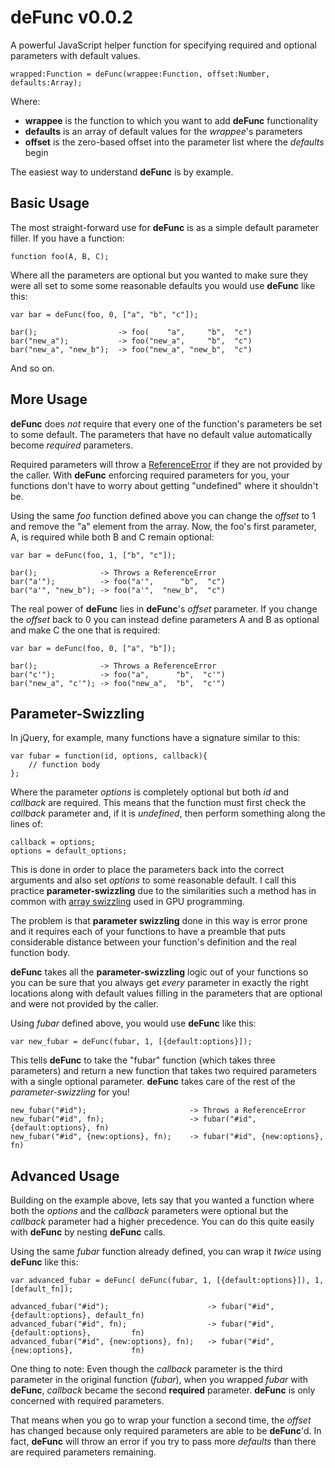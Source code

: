 # deFunc v0.0.2

A powerful JavaScript helper function for specifying required and optional parameters with default values.

    wrapped:Function = deFunc(wrappee:Function, offset:Number, defaults:Array);

Where:

* **wrappee** is the function to which you want to add **deFunc** functionality
* **defaults** is an array of default values for the *wrappee*'s parameters
* **offset** is the zero-based offset into the parameter list where the *defaults* begin

The easiest way to understand **deFunc** is by example.

## Basic Usage

The most straight-forward use for **deFunc** is as a simple default parameter filler. If you have a function:

    function foo(A, B, C);

Where all the parameters are optional but you wanted to make sure they were all set to some some reasonable defaults you would use **deFunc** like this:

    var bar = deFunc(foo, 0, ["a", "b", "c"]);

    bar();					-> foo(    "a",     "b",  "c")
    bar("new_a");			-> foo("new_a",     "b",  "c")
    bar("new_a", "new_b");	-> foo("new_a", "new_b",  "c")

And so on.

## More Usage

**deFunc** does *not* require that every one of the function's parameters be set to some default. The parameters that have no default value automatically become *required* parameters.

Required parameters will throw a [ReferenceError](https://developer.mozilla.org/en/JavaScript/Reference/Global_Objects/ReferenceError) if they are not provided by the caller. With **deFunc** enforcing required parameters for you, your functions don't have to worry about getting "undefined" where it shouldn't be.

Using the same *foo* function defined above you can change the *offset* to 1 and remove the "a" element from the array. Now, the foo's first parameter, A, is required while both B and C remain optional:

    var bar = deFunc(foo, 1, ["b", "c"]);

    bar();				-> Throws a ReferenceError
    bar("a'");			-> foo("a'",      "b",  "c")
    bar("a'", "new_b");	-> foo("a'",  "new_b",  "c")

The real power of **deFunc** lies in **deFunc**'s *offset* parameter. If you change the *offset* back to 0 you can instead define parameters A and B as optional and make C the one that is required:

    var bar = deFunc(foo, 0, ["a", "b"]);

    bar();				-> Throws a ReferenceError
    bar("c'");			-> foo("a",      "b",  "c'")
    bar("new_a", "c'");	-> foo("new_a",  "b",  "c'")

## Parameter-Swizzling

In jQuery, for example, many functions have a signature similar to this:

    var fubar = function(id, options, callback){
    	// function body
    };

Where the parameter *options* is completely optional but both *id* and *callback* are required. This means that the function must first check the *callback* parameter and, if it is *undefined*, then perform something along the lines of:

    callback = options;
    options = default_options;

This is done in order to place the parameters back into the correct arguments and also set *options* to some reasonable default. I call this practice **parameter-swizzling** due to the similarities such a method has in common with [array swizzling](http://en.wikipedia.org/wiki/Swizzling_%28computer_graphics%29) used in GPU programming.

The problem is that **parameter swizzling** done in this way is error prone and it requires each of your functions to have a preamble that puts considerable distance between your function's definition and the real function body.

**deFunc** takes all the **parameter-swizzling** logic out of your functions so you can be sure that you always get *every* parameter in exactly the right locations along with default values filling in the parameters that are optional and were not provided by the caller.

Using *fubar* defined above, you would use **deFunc** like this:

    var new_fubar = deFunc(fubar, 1, [{default:options}]);

This tells **deFunc** to take the "fubar" function (which takes three parameters) and return a new function that takes two required parameters with a single optional parameter. **deFunc** takes care of the rest of the *parameter-swizzling* for you!

    new_fubar("#id");						-> Throws a ReferenceError
    new_fubar("#id", fn);					-> fubar("#id", {default:options}, fn)
    new_fubar("#id", {new:options}, fn);	-> fubar("#id", {new:options},     fn)

## Advanced Usage

Building on the example above, lets say that you wanted a function where both the *options* and the *callback* parameters were optional but the *callback* parameter had a higher precedence. You can do this quite easily with **deFunc** by nesting **deFunc** calls. 

Using the same *fubar* function already defined, you can wrap it *twice* using **deFunc** like this:

    var advanced_fubar = deFunc( deFunc(fubar, 1, [{default:options}]), 1, [default_fn]);

    advanced_fubar("#id");						-> fubar("#id", {default:options}, default_fn)
    advanced_fubar("#id", fn);					-> fubar("#id", {default:options},         fn)
    advanced_fubar("#id", {new:options}, fn);	-> fubar("#id", {new:options},             fn)

One thing to note: Even though the *callback* parameter is the third parameter in the original function (*fubar*), when you wrapped *fubar* with **deFunc**, *callback* became the second **required** parameter. **deFunc** is only concerned with required parameters.

That means when you go to wrap your function a second time, the *offset* has changed because only required parameters are able to be **deFunc**'d. In fact, **deFunc** will throw an error if you try to pass more *defaults* than there are required parameters remaining.
